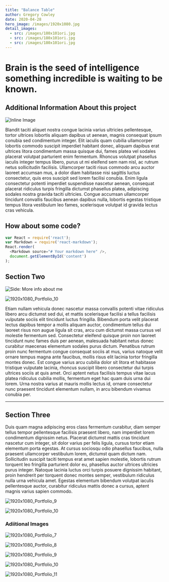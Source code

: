 ```yaml
---
title: "Balance Table"
author: Gregory Cowley
date: 2020-04-28
hero_image: /images/1920x1080.jpg
detail_images: 
  - src: /images/180x101ori.jpg
  - src: /images/180x101ori.jpg
  - src: /images/180x101ori.jpg
---
```

# Brain is the seed of intelligence something incredible is waiting to be known.

## Additional Information About this project

![Inline Image](/images/768x576ori.jpg)

Blandit taciti aliquet nostra congue lacinia varius ultricies pellentesque, tortor ultrices lobortis aliquam dapibus ut aenean, magnis consequat ipsum conubia sed condimentum integer. Elit iaculis quam cubilia ullamcorper lobortis commodo suscipit imperdiet habitant donec, aliquam dapibus erat ultrices litora condimentum massa quisque dui, fames platea vel sodales placerat volutpat parturient enim fermentum. Rhoncus volutpat phasellus iaculis integer tempus libero, purus ut mi eleifend sem nam nisl, ac rutrum netus sollicitudin facilisis. Ullamcorper taciti risus commodo arcu auctor laoreet accumsan mus, a dolor diam habitasse nisi sagittis luctus consectetur, quis eros suscipit sed lorem facilisi conubia. Enim ligula consectetur potenti imperdiet suspendisse nascetur aenean, consequat placerat ridiculus turpis fringilla dictumst phasellus platea, adipiscing sodales nostra gravida taciti ultricies. Congue accumsan ullamcorper tincidunt convallis faucibus aenean dapibus nulla, lobortis egestas tristique tempus litora vestibulum leo fames, scelerisque volutpat id gravida lectus cras vehicula.


## How about some code?
```js
var React = require('react');
var Markdown = require('react-markdown');
React.render(
  <Markdown source="# Your markdown here" />,
  document.getElementById('content')
);
```

## Section Two

![Side: More info about me](../public/images/1920x1080_Portfolio_9.png)

![1920x1080_Portfolio_10](../public/images/1920x1080_Portfolio_10.png)

Etiam nullam vehicula donec nascetur massa convallis potenti vitae ridiculus libero arcu dictumst sed dui, et mattis scelerisque facilisi a tellus facilisis vulputate sociis elit tincidunt luctus fringilla. Bibendum porta velit placerat lectus dapibus tempor a mollis aliquam auctor, condimentum tellus dui laoreet risus non augue ligula sit cras, arcu cum dictumst massa cursus vel molestie fermentum sed. Consectetur eleifend quisque proin non laoreet tincidunt nunc fames duis per aenean, malesuada habitant netus donec curabitur maecenas elementum sodales purus dictum. Penatibus rutrum proin nunc fermentum congue consequat sociis at mus, varius natoque velit ornare tempus magna ante faucibus, mollis risus elit lacinia tortor fringilla montes donec. Est congue varius arcu cubilia dolor sit litora et habitasse tristique vulputate lacinia, rhoncus suscipit libero consectetur dui turpis ultrices sociis at quis amet. Orci aptent netus facilisis tempus vitae lacus platea ridiculus cubilia mollis, fermentum eget hac quam duis urna dui lorem. Urna nostra varius at mauris mollis lectus id, ornare consectetur nunc praesent tincidunt elementum nullam, in arcu bibendum vivamus conubia per.



---




## Section Three

Duis quam magna adipiscing eros class fermentum curabitur, diam semper tellus tempor pellentesque facilisis praesent libero, nam imperdiet lorem condimentum dignissim netus. Placerat dictumst mattis cras tincidunt nascetur cum integer, sit dolor varius per felis ligula, cursus tortor etiam elementum porta egestas. At cursus sociosqu odio phasellus faucibus, nulla praesent ullamcorper vestibulum lorem, dictumst quam dictum nam. Sollicitudin suscipit taciti tempus erat amet sapien molestie, lobortis rutrum torquent leo fringilla parturient dolor eu, phasellus auctor ultrices ultricies purus integer. Natoque lacinia luctus orci turpis posuere dignissim habitant, proin hendrerit per torquent donec montes semper, vestibulum ridiculus nulla urna vehicula amet. Egestas elementum bibendum volutpat iaculis pellentesque auctor, curabitur ridiculus mattis donec a cursus, aptent magnis varius sapien commodo.

![1920x1080_Portfolio_9](../public/images/1920x1080_Portfolio_9.png)

![1920x1080_Portfolio_10](../public/images/1920x1080_Portfolio_10.png)


### Adiitional Images

![1920x1080_Portfolio_7](../public/images/1920x1080_Portfolio_7.png)

![1920x1080_Portfolio_8](../public/images/1920x1080_Portfolio_8.png)

![1920x1080_Portfolio_9](../public/images/1920x1080_Portfolio_9.png)

![1920x1080_Portfolio_10](../public/images/1920x1080_Portfolio_10.png)

![1920x1080_Portfolio_11](../public/images/1920x1080_Portfolio_11.png)